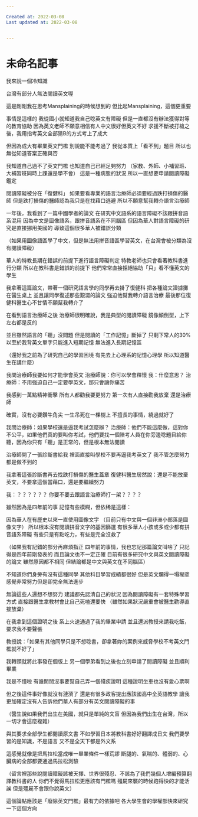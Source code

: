 ```yaml
---

Created at: 2022-03-08
Last updated at: 2022-03-08


---
```


# 未命名記事


我來說一個冷知識

台灣有部分人無法閱讀英文喔

這是剛剛我在思考Mansplaining的時候想到的
但比起Mansplaining，這個更重要

事情是這樣的
我從國小就知道我自己唸英文有障礙
但是一直都沒有辦法獲得對等的教育協助
因為英文老師不願意相信有人中文很好但英文不好
求援不斷被打槍之後，我用指考英文全部猜B的方式考上了成大

但因為成大有畢業英文門檻
別說能不能考過了
我從本質上「看不到」題目
所以也無從知道答案正確與否

我知道自己過不了英文門檻
也知道自己已經足夠努力
（家教、外師、小補習班、大補習班同時上課還是學不會）
這是一種病態的狀況
所以一直想要申請閱讀障礙鑑定

閱讀障礙被分在「復健科」
如果要看專業的語言治療師必須要經過跌打損傷的醫師
但是跌打損傷的醫師認為我只是在找藉口逃避
所以不願意幫我轉介語言治療師

一年後，我看到了一篇中國學者的論文
在研究中文語系的語言障礙不該跟拼音語系混用
因為中文是圖像語系，跟拼音語系在不同腦區
但因為華人對語言障礙的研究是直接挪用美國的
導致這個很多華人被錯誤分類

（如果用圖像語區學了中文，但是無法用拼音語區學習英文，在台灣會被分類為沒有閱讀障礙）

華人的特教長期在錯誤的前提下進行語言障礙判定
特教老師也只會看著教科書進行分類
所以在教科書是錯誤的前提下
他們常常直接拒絕協助「只」看不懂英文的學生

我拿著這篇論文，帶著一個研究語言學的同學再去掛了復健科
把各種論文證據攤在醫生桌上
並且讓同學復述那些艱澀的論文
強迫他幫我轉介語言治療
最後那位復健科醫生心不甘情不願幫我轉介了

在看到語言治療師之後
治療師很明確說，我是典型的閱讀障礙
鏡像顛倒型，上下左右都是反的

並且雖然語言的「聽」沒問題
但是閱讀的「工作記憶」斷掉了
只剩下常人的30%
以至於我背英文單字只能進入短期記憶
無法進入長期記憶區

（還好我之前為了研究自己的學習困境
有先去上心理系的記憶心理學
所以知道醫生在講什麼）

我問治療師我要如何才能學會英文
治療師說：你可以學會釋懷
我：什麼意思？
治療師：不用強迫自己一定要學英文，那只會讓你痛苦

我感到一萬點精神衝擊
所有人都勸我要更努力
第一次有人直接勸我放棄
還是治療師

確實，沒有必要鑽牛角尖
一生吊死在一棵樹上
不擅長的事情，繞過就好了

我問治療師：如果學校還是逼我考試怎麼辦？
治療師：他們不能這麼做，這對你不公平，如果他們真的要叫你考試，他們要找一個陪考人員在你旁邊唸題目給你聽，因為你只有「聽」是正常的，但是根本無法閱讀

治療師開了一張診斷書給我
裡面直接叫學校不要再逼我考英文了
我不管怎麼努力都是做不到的

我拿著這張診斷書再去找跌打損傷的醫生蓋章
復健科醫生居然說：還是不能放棄英文，不要拿這個當藉口，還是要繼續努力

我：？？？？？？
你要不要去跟語言治療師打一架？？？？

雖然因為是四年前的事
記憶有些模糊，但依稀是這樣：

因為華人在有歷史以來一直使用圖像文字
（目前只有中文與一個非洲小部落是圖像文字）
所以根本沒有閱讀拼音文字的基因篩選
有很多華人小孩或多或少都有拼音語系障礙
有些只是有點吃力，有些是完全沒救了

（如果我有記錯的部分再麻煩指正
四年前的事情，我也忘記那篇論文叫啥了
只記得是四年前剛發表的
而且論文也不一定正確
目前有很多研究中文與英文閱讀障礙的論文
雖然原因都不相同
但結論都是中文與英文在不同腦區）

不知道你們身旁有沒有這種同學
其他科目學習成績都很好
但是英文爛得一塌糊塗
感覺非常努力但是卻完全無法進步

無論這些人還想不想努力
建議都先認清自己的狀況
因為閱讀障礙有一套特殊學習方式
直接跟醫生拿教材會比自己死嗑還要快
（雖然如果狀況嚴重會被醫生勸導直接放棄）

在我拿到這個證明之後
系上火速通過了我的畢業申請
並且還派教授來請我吃飯，要求我不要聲張

教授說：「如果有其他同學只是不想唸書，卻拿著妳的案例來威脅學校不考英文門檻就不好了」

我轉頭就將此事發在個版上
另一個學弟看到之後也立刻申請了閱讀障礙
並且順利畢業

我是不懂啦
有誰閒閒沒事要幫自己弄一個殘疾證明
這種證明坐車也沒有愛心票啊

但之後這件事好像就沒有漣漪了
還是有很多政客提出應該國高中全英語教學
讓我更加確定沒有人告訴他們華人有部分有英文閱讀障礙的事

（醫生說如果我們出生在美國，就只是單純的文盲
但因為我們出生在台灣，所以一切才會這麼複雜）

與其要求全部學生都閱讀原文書
不如學習日本將教科書好好翻譯成日文
我們要學習的是知識，不是語言
又不是全天下都是外文系

這感覺就像是把馬拉松當成唯一畢業條件一樣荒謬
斷腿的、氣喘的、體弱的、心臟病的全部都要通過馬拉松測驗

（留言裡那些說閱讀障礙該被天擇、世界很殘忍、不該為了我們幾個人增編預算翻譯教科書的人
你們不覺得馬拉松更應該有門檻嗎
殭屍來襲的時候跑得快的才能活誒
但是殭屍不會跟你說英文）

這個論點應該是「廢除英文門檻」最有力的依據吧
各大學生會的學權部快來研究一下這個方向

